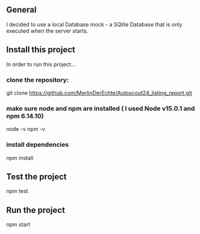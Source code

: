 ## General

I decided to use a local Database mock - a SQlite Database that is only executed when the server starts.

## Install this project
In order to run this project...
###  clone the repository: 
git clone https://github.com/MerlinDerEchte/Autoscout24_listing_report.git

### make sure node and npm are installed ( I used Node v15.0.1 and npm 6.14.10)
node -v
npm -v 

### install dependencies
npm install

## Test the project
npm test

## Run the project
npm start
